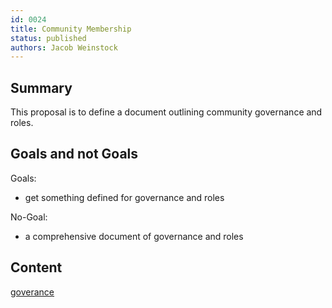```yaml
---
id: 0024
title: Community Membership
status: published
authors: Jacob Weinstock
---
```


## Summary

This proposal is to define a document outlining community governance and roles.

## Goals and not Goals

Goals:

- get something defined for governance and roles

No-Goal:

- a comprehensive document of governance and roles

## Content

[goverance](GOVERNANCE.md)
